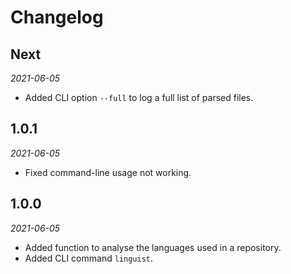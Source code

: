 # Changelog

## Next
*2021-06-05*
- Added CLI option `--full` to log a full list of parsed files.

## 1.0.1
*2021-06-05*
- Fixed command-line usage not working.

## 1.0.0
*2021-06-05*
- Added function to analyse the languages used in a repository.
- Added CLI command `linguist`.
